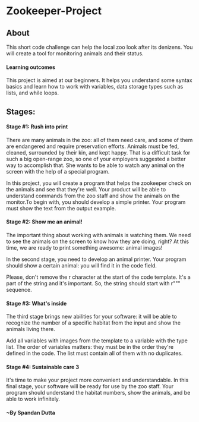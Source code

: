 # Zookeeper-Project
 
 ## About
 This short code challenge can help the local zoo look after its denizens. You will create a tool for monitoring animals and their status.

#### Learning outcomes
 This project is aimed at our beginners. It helps you understand some syntax basics and learn how to work with variables, data storage types such as lists, and while loops.
 
## Stages:

#### Stage #1: Rush into print

  There are many animals in the zoo: all of them need care, and some of them are endangered and require preservation efforts. Animals must be fed, cleaned, surrounded by their kin, and kept happy. That is a difficult task for such a big open-range zoo, so one of your employers suggested a better way to accomplish that. She wants to be able to watch any animal on the screen with the help of a special program.

In this project, you will create a program that helps the zookeeper check on the animals and see that they're well. Your product will be able to understand commands from the zoo staff and show the animals on the monitor.To begin with, you should develop a simple printer. Your program must show the text from the output example.

#### Stage #2: Show me an animal!

  The important thing about working with animals is watching them. We need to see the animals on the screen to know how they are doing, right? At this time, we are ready to print something awesome: animal images! 
  
 In the second stage, you need to develop an animal printer. Your program should show a certain animal: you will find it in the code field.

Please, don't remove the r character at the start of the code template. It's a part of the string and it's important. So, the string should start with r""" sequence.

#### Stage #3: What's inside

  The third stage brings new abilities for your software: it will be able to recognize the number of a specific habitat from the input and show the animals living there.

Add all variables with images from the template to a variable with the type list. The order of variables matters: they must be in the order they're defined in the code. The list must contain all of them with no duplicates.

#### Stage #4: Sustainable care 3

  It's time to make your project more convenient and understandable. In this final stage, your software will be ready for use by the zoo staff. Your program should understand the habitat numbers, show the animals, and be able to work infinitely.


#### ~By Spandan Dutta

